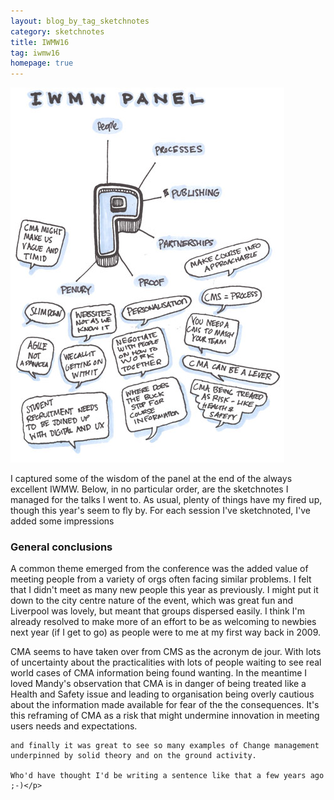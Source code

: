 ```yaml
---
layout: blog_by_tag_sketchnotes
category: sketchnotes
title: IWMW16
tag: iwmw16
homepage: true
---
```



<img src="/images/iwmw16/iwmw16-panel.jpg" />

<p>
I captured some of the wisdom of the panel at the end of the always excellent IWMW. Below, in no particular order, are the sketchnotes I managed for the talks I went to. As usual, plenty of things have my fired up, though this year's seem to fly by. For each session I've sketchnoted, I've added some impressions
</p>

<h3>General conclusions</h3>

<p>A common theme emerged from the conference was the added value of meeting people from a variety of orgs often facing similar problems. I felt that I didn't meet as many new people this year as previously. I might put it down to the city centre nature of the event, which was great fun and Liverpool was lovely, but meant that groups dispersed easily. I think I'm already resolved to make more of an effort to be as welcoming to newbies next year (if I get to go) as people were to me at my first way back in 2009.</p>

<p>CMA seems to have taken over from CMS as the acronym de jour. With lots of uncertainty about the practicalities with lots of people waiting to see real world cases of CMA information being found wanting. In the meantime I loved Mandy's observation that CMA is in danger of being treated like a Health and Safety issue and leading to organisation being overly cautious about the information made available for fear of the the consequences. It's this reframing of CMA as a risk that might undermine innovation in meeting users needs and expectations.

	and finally it was great to see so many examples of Change management underpinned by solid theory and on the ground activity.

	Who'd have thought I'd be writing a sentence like that a few years ago ;-)</p>
